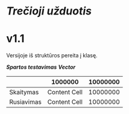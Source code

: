 # ***Trečioji užduotis*** 
# v1.1
 Versijoje iš struktūros pereita į klasę.
 
 ***Spartos testavimas***
 ***Vector***
 
|               |    1000000    |    10000000   |
| ------------- | ------------- | ------------- |
|   Skaitymas   | Content Cell  |    10000000   |
|  Rusiavimas   | Content Cell  |    10000000   |


